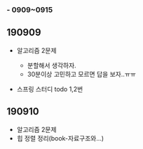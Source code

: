 ### - 0909~0915



## 190909

- 알고리즘 2문제

  - 분할해서 생각하자.
  - 30분이상 고민하고 모르면 답을 보자..ㅠㅠ
  
- 스프링 스터디 todo 1,2번



## 190910

- 알고리즘 2문제
- 힙 정렬 정리(book-자료구조와...)

